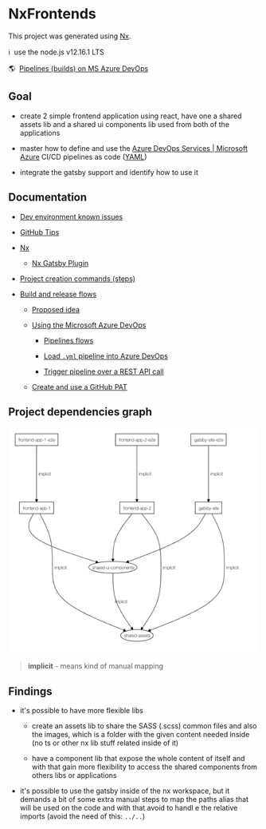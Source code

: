 # NxFrontends

This project was generated using [Nx](https://nx.dev).

ℹ️&nbsp;&nbsp;use the node.js v12.16.1 LTS

🌎&nbsp;&nbsp;[Pipelines (builds) on MS Azure DevOps](https://dev.azure.com/ErkoBrideeAzure/nx-frontends/_build)

## Goal

- create 2 simple frontend application using react, have one a shared assets lib and a shared ui components lib used from both of the applications

- master how to define and use the [Azure DevOps Services | Microsoft Azure](https://dev.azure.com/) CI/CD pipelines as code ([YAML](https://yaml.org/))

- integrate the gatsby support and identify how to use it

## Documentation

- [Dev environment known issues](docs/dev-env-known-issues.md)

- [GitHub Tips](docs/github-tips.md)

- [Nx](docs/nx.md)

  - [Nx Gatsby Plugin](docs/nx-gatsby-plugin.md)

- [Project creation commands (steps)](docs/project-creation-commands.md)

- [Build and release flows](docs/build-release-flow/README.md)

  - [Proposed idea](docs/build-release-flow/proposed-idea.md)

  - [Using the Microsoft Azure DevOps](docs/build-release-flow/azure-devops.md)

    - [Pipelines flows](docs/build-release-flow/azure-devops_pipelines-flows.md)

    - [Load `.yml` pipeline into Azure DevOps](docs/build-release-flow/azure-devops_load-yml-pipeline.md)

    - [Trigger pipeline over a REST API call](docs/build-release-flow/azure-devops_rest-api_trigger_pipeline.md)

  - [Create and use a GitHub PAT](docs/build-release-flow/github-pat.md)

## Project dependencies graph

![nx dep-graph](docs/assets/nx_dep-graphs.png)

> **implicit** - means kind of manual mapping

## Findings

- it's possible to have more flexible libs

  - create an assets lib to share the SASS (.scss) common files and also the images, which is a folder with the given content needed inside (no ts or other nx lib stuff related inside of it)

  - have a component lib that expose the whole content of itself and with that gain more flexibility to access the shared components from others libs or applications

- it's possible to use the gatsby inside of the nx workspace, but it demands a bit of some extra manual steps to map the paths alias that will be used on the code and with that avoid to handl e the relative imports (avoid the need of this: `../..`)
